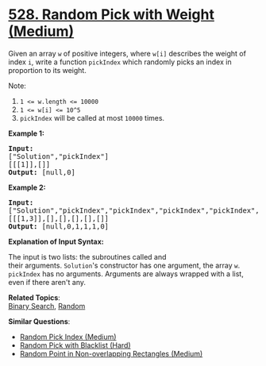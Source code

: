 # [528. Random Pick with Weight (Medium)](https://leetcode.com/problems/random-pick-with-weight/)

<p>Given an array <code>w</code> of positive integers, where <code>w[i]</code> describes the weight of index <code>i</code>,&nbsp;write a function <code>pickIndex</code>&nbsp;which randomly&nbsp;picks an index&nbsp;in proportion&nbsp;to its weight.</p>

<p>Note:</p>

<ol>
	<li><code>1 &lt;= w.length &lt;= 10000</code></li>
	<li><code>1 &lt;= w[i] &lt;= 10^5</code></li>
	<li><code>pickIndex</code>&nbsp;will be called at most <code>10000</code> times.</li>
</ol>

<p><strong>Example 1:</strong></p>

<pre><strong>Input: 
</strong><span id="example-input-1-1">["Solution","pickIndex"]
</span><span id="example-input-1-2">[[[1]],[]]</span>
<strong>Output: </strong><span id="example-output-1">[null,0]</span>
</pre>

<div>
<p><strong>Example 2:</strong></p>

<pre><strong>Input: 
</strong><span id="example-input-2-1">["Solution","pickIndex","pickIndex","pickIndex","pickIndex","pickIndex"]
</span><span id="example-input-2-2">[[[1,3]],[],[],[],[],[]]</span>
<strong>Output: </strong><span id="example-output-2">[null,0,1,1,1,0]</span></pre>
</div>

<p><strong>Explanation of Input Syntax:</strong></p>

<p>The input is two lists:&nbsp;the subroutines called&nbsp;and their&nbsp;arguments.&nbsp;<code>Solution</code>'s&nbsp;constructor has one argument, the&nbsp;array <code>w</code>. <code>pickIndex</code> has no arguments.&nbsp;Arguments&nbsp;are&nbsp;always wrapped with a list, even if there aren't any.</p>

**Related Topics**:  
[Binary Search](https://leetcode.com/tag/binary-search/), [Random](https://leetcode.com/tag/random/)

**Similar Questions**:

- [Random Pick Index (Medium)](https://leetcode.com/problems/random-pick-index/)
- [Random Pick with Blacklist (Hard)](https://leetcode.com/problems/random-pick-with-blacklist/)
- [Random Point in Non-overlapping Rectangles (Medium)](https://leetcode.com/problems/random-point-in-non-overlapping-rectangles/)
